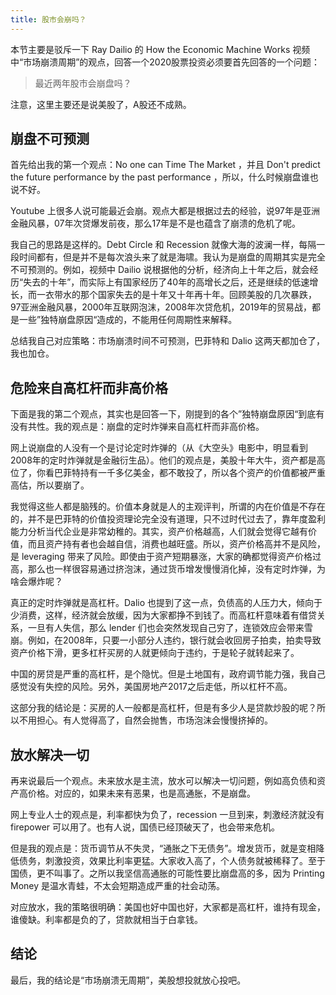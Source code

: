 ```yaml
---
title: 股市会崩吗？
---
```


本节主要是驳斥一下 Ray Dailio 的 How the Economic Machine Works 视频中“市场崩溃周期”的观点，回答一个2020股票投资必须要首先回答的一个问题：

> 最近两年股市会崩盘吗？

注意，这里主要还是说美股了，A股还不成熟。

## 崩盘不可预测

首先给出我的第一个观点：No one can Time The Market ，并且 Don't predict the future performance by the past performance ，所以，什么时候崩盘谁也说不好。

Youtube 上很多人说可能最近会崩。观点大都是根据过去的经验，说97年是亚洲金融风暴，07年次贷爆发前夜，那么17年是不是也蕴含了崩溃的危机了呢。

我自己的思路是这样的。Debt Circle 和 Recession 就像大海的波澜一样，每隔一段时间都有，但是并不是每次浪头来了就是海啸。我认为是崩盘的周期其实是完全不可预测的。例如，视频中 Dailio 说根据他的分析，经济向上十年之后，就会经历“失去的十年”，而实际上有国家经历了40年的高增长之后，还是继续的低速增长，而一衣带水的那个国家失去的是十年又十年再十年。回顾美股的几次暴跌，97亚洲金融风暴，2000年互联网泡沫，2008年次贷危机，2019年的贸易战，都是一些”独特崩盘原因“造成的，不能用任何周期性来解释。

总结我自己对应策略：市场崩溃时间不可预测，巴菲特和 Dalio 这两天都加仓了，我也加仓。

## 危险来自高杠杆而非高价格

下面是我的第二个观点，其实也是回答一下，刚提到的各个”独特崩盘原因“到底有没有共性。我的观点是：崩盘的定时炸弹来自高杠杆而非高价格。

网上说崩盘的人没有一个是讨论定时炸弹的（从《大空头》电影中，明显看到2008年的定时炸弹就是金融衍生品）。他们的观点是，美股十年大牛，资产都是高位了，你看巴菲特持有一千多亿美金，都不敢投了，所以各个资产的价值都被严重高估，所以要崩了。

我觉得这些人都是脑残的。价值本身就是人的主观评判，所谓的内在价值是不存在的，并不是巴菲特的价值投资理论完全没有道理，只不过时代过去了，靠年度盈利能力分析当代企业是非常幼稚的。其实，资产价格越高，人们就会觉得它越有价值，而且资产持有者也会越自信，消费也越旺盛。所以，资产价格高并不是风险，是 leveraging 带来了风险。即使由于资产短期暴涨，大家的确都觉得资产价格过高，那么也一样很容易通过挤泡沫，通过货币增发慢慢消化掉，没有定时炸弹，为啥会爆炸呢？

真正的定时炸弹就是高杠杆。Dalio 也提到了这一点，负债高的人压力大，倾向于少消费，这样，经济就会放缓，因为大家都挣不到钱了。而高杠杆意味着有借贷关系，一旦有人失信，那么 lender 们也会突然发现自己穷了，连锁效应会带来雪崩。例如，在2008年，只要一小部分人违约，银行就会收回房子拍卖，拍卖导致资产价格下滑，更多杠杆买房的人就更倾向于违约，于是轮子就转起来了。

中国的房贷是严重的高杠杆，是个隐忧。但是土地国有，政府调节能力强，我自己感觉没有失控的风险。另外，美国房地产2017之后走低，所以杠杆不高。

这部分我的结论是：买房的人一般都是高杠杆，但是有多少人是贷款炒股的呢？所以不用担心。有人觉得高了，自然会抛售，市场泡沫会慢慢挤掉的。

## 放水解决一切

再来说最后一个观点。未来放水是主流，放水可以解决一切问题，例如高负债和资产高价格。对应的，如果未来有恶果，也是高通胀，不是崩盘。

网上专业人士的观点是，利率都快为负了，recession 一旦到来，刺激经济就没有 firepower 可以用了。也有人说，国债已经顶破天了，也会带来危机。

但是我的观点是：货币调节从不失灵，“通胀之下无债务”。增发货币，就是变相降低债务，刺激投资，效果比利率更猛。大家收入高了，个人债务就被稀释了。至于国债，更不叫事了。之所以我坚信高通胀的可能性要比崩盘高的多，因为 Printing Money 是温水青蛙，不太会短期造成严重的社会动荡。

对应放水，我的策略很明确：美国也好中国也好，大家都是高杠杆，谁持有现金，谁傻缺。利率都是负的了，贷款就相当于白拿钱。

## 结论

最后，我的结论是“市场崩溃无周期”，美股想投就放心投吧。
